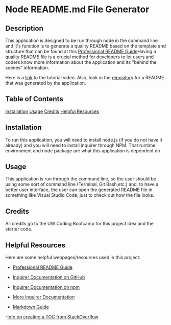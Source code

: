 # Node README.md File Generator

## Description

This application is designed to be run through node in the command line and it's function is to generate a quality README based on the template and structure that can be found at this [Professional README Guide](https://coding-boot-camp.github.io/full-stack/github/professional-readme-guide)Having a quality README file is a crucial method for developers to let users and coders know more information about the application and its "behind the scenes" information. 

Here is a [link](https://drive.google.com/file/d/1ZJ9TBMSIJoy-NXfZApttFOwTpOYTjC8R/view) to the tutorial video. Also, look in the [repository](https://github.com/ChannellNumber5/CR-ReadMeGenerator) for a README that was generated by the application.

## Table of Contents

[Installation](#installation)
[Usage](#usage)
[Credits](#credits)
[Helpful Resources](#helpful-resources)

## Installation

To run this application, you will need to install node.js (if you do not have it already) and you will need to install inquirer through NPM. That runtime environment and node package are what this application is dependent on

## Usage

This application is run through the command line, so the user should be using some sort of command line (Terminal, Git Bash,etc.) and, to have a better user interface, the user can open the generated README file in something like Visual Studio Code, just to check out how the file looks.

## Credits

All credits go to the UW Coding Bootcamp for this project idea and the starter code.

## Helpful Resources

Here are some helpful webpages/resources used in this project:

- [Professional README Guide](https://coding-boot-camp.github.io/full-stack/github/professional-readme-guide)

- [Inquirer Documentation on GitHub](https://github.com/SBoudrias/Inquirer.js/#methods)

- [Inquirer Documentation on npm](https://www.npmjs.com/package/inquirer#methods)

- [More Inquirer Documentation](http://adilapapaya.com/docs/inquirer/)

- [Markdown Guide](https://www.markdownguide.org/basic-syntax/)

-[Info on creating a TOC from StackOverflow](https://stackoverflow.com/questions/11948245/markdown-to-create-pages-and-table-of-contents)
